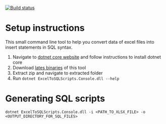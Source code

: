 [![Build status](https://ci.appveyor.com/api/projects/status/e732n85eeesdasy2?svg=true)](https://ci.appveyor.com/project/bilal-fazlani/exceltosqlscripts)

# Setup instructions

This small command line tool to help you convert data of excel files into insert statements in SQL syntax.

1. Navigate to [dotnet core website](https://www.microsoft.com/net/core) and follow instructions to install dotnet core
2. Download [lates binaries](https://github.com/bilal-fazlani/ExcelToSqlScripts/releases/latest) of this tool 
3. Extract zip and navigate to extracted folder
4. Run `dotnet ExcelToSQLScripts.Console.dll --help`


# Generating SQL scripts

```
dotnet ExcelToSQLScripts.Console.dll -i <PATH_TO_XLSX_FILE> -o <OUTPUT_DIRECTORY_FOR_SQL_FILES>
```
